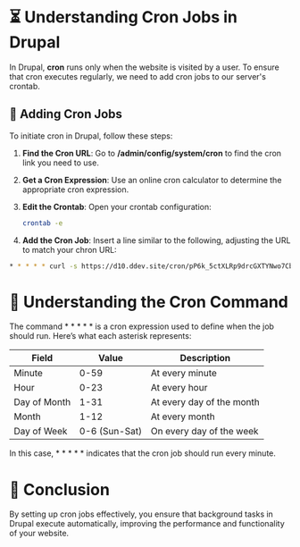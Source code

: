 # ⏳ Understanding Cron Jobs in Drupal

In Drupal, **cron** runs only when the website is visited by a user. To ensure that cron executes regularly, we need to add cron jobs to our server's crontab.

## 📅 Adding Cron Jobs

To initiate cron in Drupal, follow these steps:

1. **Find the Cron URL**: Go to **/admin/config/system/cron** to find the cron link you need to use.

2. **Get a Cron Expression**: Use an online cron calculator to determine the appropriate cron expression.

3. **Edit the Crontab**: Open your crontab configuration:
   ```bash
   crontab -e

4. **Add the Cron Job**: Insert a line similar to the following, adjusting the URL to match your chron URL:
  ```bash
  * * * * * curl -s https://d10.ddev.site/cron/pP6k_5ctXLRp9drcGXTYNwo7Cb6sUokmPaOheVrFBl6eUmrbqC3WjOgGUv-vVNP4k-pUXQFNLA > /dev/null 2>&1
  ```

# 📖 Understanding the Cron Command
  
  The command * * * * * is a cron expression used to define when the job should run. Here’s what each asterisk represents:

  | Field         | Value        | Description                             |
  |---------------|--------------|-----------------------------------------|
  | Minute        | 0-59        | At every minute                        |
  | Hour          | 0-23        | At every hour                          |
  | Day of Month  | 1-31        | At every day of the month              |
  | Month         | 1-12        | At every month                        |
  | Day of Week   | 0-6 (Sun-Sat)| On every day of the week              |

  In this case, * * * * * indicates that the cron job should run every minute.

# 📝 Conclusion
By setting up cron jobs effectively, you ensure that background tasks in Drupal execute automatically, improving the performance and functionality of your website.
